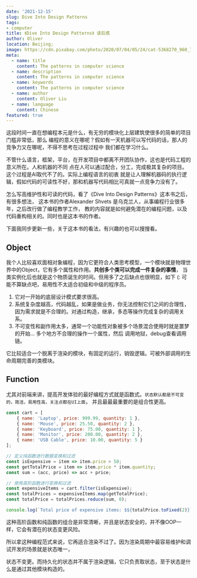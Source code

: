 ```yaml
---
date: '2021-12-15'
slug: Dive Into Design Patterns
tags:
- computer
title: 《Dive Into Design Patterns》 读后感
author: Oliver
location: Beijing;
image: https://cdn.pixabay.com/photo/2020/07/04/05/24/cat-5368270_960_720.jpg
meta:
  - name: title
    content: The patterns in computer science
  - name: description
    content: The patterns in computer science
  - name: keywords
    content: The patterns in computer science
  - name: author
    content: Oliver Liu
  - name: language
    content: Chinese
featured: true
---
```


这段时间一直在想编程本元是什么，有无穷的模块化上层建筑使很多的简单的项目门槛非常低，那么
编程的意义在哪呢？假如有一天机器可以写代码的话，那人的竞争力又在哪呢，不得不思考在过程过程中
我们都在学习什么。

不管什么语言，框架，平台，在开发项目中都离不开团队协作，这也是代码工程的意义所在。人和机器的不同
点在人可以通过配合，分工，完成极其复杂的项目。这个过程是AI取代不了的。实际上编程语言的初衷
就是让人理解机器码的执行逻辑，假如代码的可读性不好，那和机器写代码相比可真就一点竞争力没有了。


怎么写高维护性和可读的代码，看了《Dive Into Design Patterns》这本书之后，有很多想法，
这本书的作者Alexander Shvets 是乌克兰人，从事编程行业很多年，之后改行做了编程教学工作，
教的内容就是如何避免潜在的编程问题，以及代码重构相关的。同时也是这本书的作者。

下面我同步更新一些，关于这本书的看法，有兴趣的也可以搜搜看。

## Object

我个人比较喜欢面相对象编程，因为它更符合人类思考模型，一个模块就是物理世界中的Object，它有多个属性和作用。**共创多个类可以完成一件复杂的事情**，
当类实例化后也就是这个物质诞生的时间。但用多了之后缺点也很明显，如下 (: 可能不算缺点吧，易用性不太适合初级和中级的程序员。

1. 它对一开始的底层设计模式要求很高。
2. 系统复杂度越高，代码越乱，如果是做业务，你无法控制它们之间的合理性，因为需求就是不合理的。对通过构造，继承，多态等操作完成复杂的调用关系。
3. 不可变性和副作用太多，通常一个功能性对象被多个场景混合使用时就是噩梦的开始... 多个地方不合理的操作一个属性，然后
调用地狱，debug查看调用链。

它比较适合一个脱离于渲染的模块，有固定的运行，销毁逻辑。可被外部调用的生命周期完善的类模块。

## Function

尤其对前端来讲，提高开发体验的最好编程方式就是函数式。`状态默认都是不可变的，简洁，易用性高，关注点都在UI上面`，
并且最最最重要的是组合性更高。

```javascript
const cart = [
    { name: 'Laptop', price: 999.99, quantity: 1 },
    { name: 'Mouse', price: 25.50, quantity: 2 },
    { name: 'Keyboard', price: 75.00, quantity: 1 },
    { name: 'Monitor', price: 200.00, quantity: 2 },
    { name: 'USB Cable', price: 10.00, quantity: 5 }
];

// 定义纯函数进行数据变换和过滤
const isExpensive = item => item.price > 50;
const getTotalPrice = item => item.price * item.quantity;
const sum = (acc, price) => acc + price;

// 使用高阶函数进行变换和过滤
const expensiveItems = cart.filter(isExpensive);
const totalPrices = expensiveItems.map(getTotalPrice);
const totalPrice = totalPrices.reduce(sum, 0);

console.log(`Total price of expensive items: $${totalPrice.toFixed(2)}`);

```

这种高阶函数和纯函数的组合是非常清晰，并且是状态安全的，并不像OOP一样，它会有潜在的状态变更风险。

所以拿这种编程范式来说，它再适合渲染不过了。因为渲染周期中最容易维护和调试开发的场景就是状态唯一，

状态不变更。而持久化的状态并不属于渲染逻辑，它只负责取状态，至于状态是什么是通过其他模块构造的。
